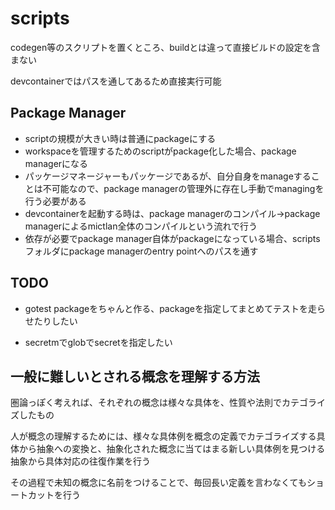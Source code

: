 # scripts

codegen等のスクリプトを置くところ、buildとは違って直接ビルドの設定を含まない

devcontainerではパスを通してあるため直接実行可能

## Package Manager

- scriptの規模が大きい時は普通にpackageにする
- workspaceを管理するためのscriptがpackage化した場合、package managerになる
- パッケージマネージャーもパッケージであるが、自分自身をmanageすることは不可能なので、package managerの管理外に存在し手動でmanagingを行う必要がある
- devcontainerを起動する時は、package managerのコンパイル→package managerによるmictlan全体のコンパイルという流れで行う
- 依存が必要でpackage manager自体がpackageになっている場合、scriptsフォルダにpackage managerのentry pointへのパスを通す

## TODO

- gotest packageをちゃんと作る、packageを指定してまとめてテストを走らせたりしたい

- secretmでglobでsecretを指定したい

## 一般に難しいとされる概念を理解する方法

圏論っぽく考えれば、それぞれの概念は様々な具体を、性質や法則でカテゴライズしたもの

人が概念の理解するためには、様々な具体例を概念の定義でカテゴライズする具体から抽象への変換と、抽象化された概念に当てはまる新しい具体例を見つける抽象から具体対応の往復作業を行う

その過程で未知の概念に名前をつけることで、毎回長い定義を言わなくてもショートカットを行う
